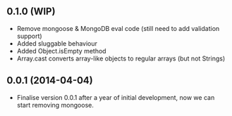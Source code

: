 ## 0.1.0 (WIP)

* Remove mongoose & MongoDB eval code (still need to add validation support)
* Added sluggable behaviour
* Added Object.isEmpty method
* Array.cast converts array-like objects to regular arrays (but not Strings)

## 0.0.1 (2014-04-04)

* Finalise version 0.0.1 after a year of initial development,
  now we can start removing mongoose.